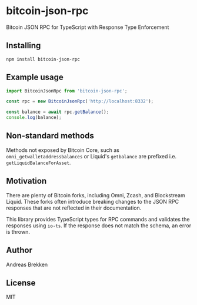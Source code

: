# bitcoin-json-rpc

Bitcoin JSON RPC for TypeScript with Response Type Enforcement

## Installing

`npm install bitcoin-json-rpc`

## Example usage

```typescript
import BitcoinJsonRpc from 'bitcoin-json-rpc';

const rpc = new BitcoinJsonRpc('http://localhost:8332');

const balance = await rpc.getBalance();
console.log(balance);
```

## Non-standard methods

Methods not exposed by Bitcoin Core, such as `omni_getwalletaddressbalances`
or Liquid's `getbalance` are prefixed i.e. `getLiquidBalanceForAsset`.

## Motivation

There are plenty of Bitcoin forks, including Omni, Zcash, and Blockstream Liquid.
These forks often introduce breaking changes to the JSON RPC responses that
are not reflected in their documentation.

This library provides TypeScript types for RPC commands and validates the responses
using `io-ts`. If the response does not match the schema, an error is thrown.

## Author

Andreas Brekken

## License

MIT
